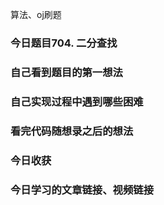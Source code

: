 算法、oj刷题  

### 今日题目704. 二分查找  
  
### 自己看到题目的第一想法    
  
### 自己实现过程中遇到哪些困难  
  
### 看完代码随想录之后的想法  
  
### 今日收获  
  
### 今日学习的文章链接、视频链接  
  
  






